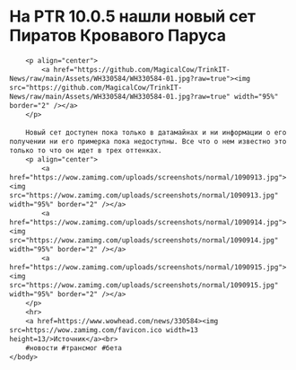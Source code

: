 <!DOCTYPE html>
<html lang="ru">
	<head>
		<meta charset="UTF-8">
		<meta name="viewport" content="initial-scale=1, user-scalable=no">
		<title>На PTR 10.0.5 нашли новый сет Пиратов Кровавого Паруса</title>
		<meta name="description" content="На PTR 10.0.5 нашли новый сет Пиратов Кровавого Паруса">
		<meta property="og:site_name" content="TrinkIT">
		<meta property="og:type" content="website">
		<meta property="og:title" content="TrinkIT News">
		<meta property="og:url" content="https://t.me/trink_it_now">
		<meta property="og:image" content="https://github.com/MagicalCow/TrinkIT-News/raw/main/Assets/WH330584/WH330584-01.jpg">
		<meta property="og:description" content="На PTR 10.0.5 нашли новый сет Пиратов Кровавого Паруса">
		<link rel="canonical" href="https://t.me/trink_it_now">
		<link rel="alternate" hreflang="en" href="https://www.wowhead.com/news/330584">
		<link rel="icon" type="image/png" href="https://github.com/MagicalCow/TrinkIT-News/raw/main/Assets/TrinkIt/favicon.png">
		<link rel="apple-touch-icon-precomposed" href="https://github.com/MagicalCow/TrinkIT-News/raw/main/Assets/TrinkIt/favicon.png">
		<link rel="alternate" type="application/rss+xml" title="TrinkIT News" href="https://github.com/MagicalCow/TrinkIT-News/blob/main/Glossary.md">
		<meta property="article:published_time" content="2022-12-19T14:40:26+06:00">
		<meta property="article:modified_time" content="2022-12-19T15:34:03+06:00">
	</head>
	<body>
		<h1>На PTR 10.0.5 нашли новый сет Пиратов Кровавого Паруса</h1>
		
		<p align="center">
			<a href="https://github.com/MagicalCow/TrinkIT-News/raw/main/Assets/WH330584/WH330584-01.jpg?raw=true"><img src="https://github.com/MagicalCow/TrinkIT-News/raw/main/Assets/WH330584/WH330584-01.jpg?raw=true" width="95%" border="2" /></a>
		</p>
		
		Новый сет доступен пока только в датамайнах и ни информации о его получении ни его примерка пока недоступны. Все что о нем известно это только то что он идет в трех оттенках.
		<p align="center">
			<a href="https://wow.zamimg.com/uploads/screenshots/normal/1090913.jpg"><img src="https://wow.zamimg.com/uploads/screenshots/normal/1090913.jpg" width="95%" border="2" /></a>
			<a href="https://wow.zamimg.com/uploads/screenshots/normal/1090914.jpg"><img src="https://wow.zamimg.com/uploads/screenshots/normal/1090914.jpg" width="95%" border="2" /></a>
			<a href="https://wow.zamimg.com/uploads/screenshots/normal/1090915.jpg"><img src="https://wow.zamimg.com/uploads/screenshots/normal/1090915.jpg" width="95%" border="2" /></a>
		</p>
		<hr>
		<a href=https://www.wowhead.com/news/330584><img src=https://wow.zamimg.com/favicon.ico width=13 height=13/>Источник</a><br>
		#новости #трансмог #бета
	</body>
</html>
